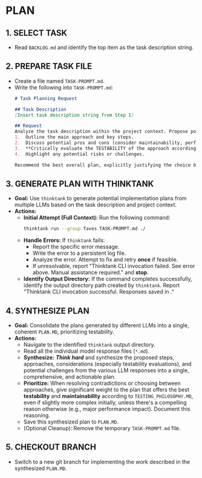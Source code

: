# PLAN

## 1. SELECT TASK
- Read `BACKLOG.md` and identify the top item as the task description string.

## 2. PREPARE TASK FILE
- Create a file named `TASK-PROMPT.md`.
- Write the following into `TASK-PROMPT.md`:
    ```markdown
    # Task Planning Request

    ## Task Description
    [Insert task description string from Step 1]

    ## Request
    Analyze the task description within the project context. Propose potential implementation plans. For each plan:
    1.  Outline the main approach and key steps.
    2.  Discuss potential pros and cons (consider maintainability, performance, alignment with existing code).
    3.  **Critically evaluate the TESTABILITY of the approach according to TESTING_PHILOSOPHY.MD.** How easily can this approach be tested with simple, reliable tests, minimizing mocks?
    4.  Highlight any potential risks or challenges.

    Recommend the best overall plan, explicitly justifying the choice based on requirements, project standards, and **prioritizing long-term maintainability and testability.**
    ```

## 3. GENERATE PLAN WITH THINKTANK
- **Goal:** Use `thinktank` to generate potential implementation plans from multiple LLMs based on the task description and project context.
- **Actions:**
    - **Initial Attempt (Full Context):** Run the following command:
        ```bash
        thinktank run --group faves TASK-PROMPT.md ./
        ```
    - **Handle Errors:** If `thinktank` fails:
        - Report the specific error message.
        - Write the error to a persistent log file.
        - Analyze the error. Attempt to fix and retry **once** if feasible.
        - If unresolvable, report "Thinktank CLI invocation failed. See error above. Manual assistance required." and **stop**.
    - **Identify Output Directory:** If the command completes successfully, identify the output directory path created by `thinktank`. Report "Thinktank CLI invocation successful. Responses saved in <output-directory-path>."

## 4. SYNTHESIZE PLAN
- **Goal:** Consolidate the plans generated by different LLMs into a single, coherent `PLAN.MD`, prioritizing testability.
- **Actions:**
    - Navigate to the identified `thinktank` output directory.
    - Read all the individual model response files (`*.md`).
    - **Synthesize:** ***Think hard*** and synthesize the proposed steps, approaches, considerations (especially testability evaluations), and potential challenges from the various LLM responses into a single, comprehensive, and actionable plan.
    - **Prioritize:** When resolving contradictions or choosing between approaches, give significant weight to the plan that offers the best **testability** and **maintainability** according to `TESTING_PHILOSOPHY.MD`, even if slightly more complex initially, unless there's a compelling reason otherwise (e.g., major performance impact). Document this reasoning.
    - Save this synthesized plan to `PLAN.MD`.
    - (Optional Cleanup): Remove the temporary `TASK-PROMPT.md` file.

## 5. CHECKOUT BRANCH
- Switch to a new git branch for implementing the work described in the synthesized `PLAN.MD`.
